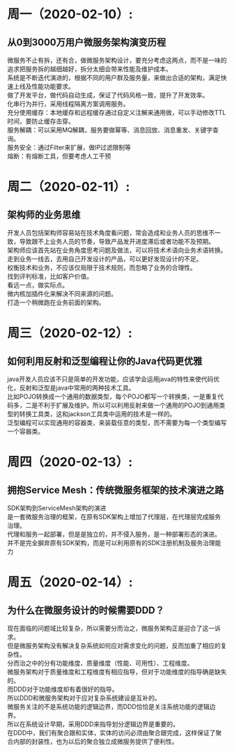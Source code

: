 周一（2020-02-10）:
=====
从0到3000万用户微服务架构演变历程
-----
微服务不止有拆，还有合，做微服务架构设计，要充分考虑这两点，而不是一味的追求把服务拆的越细越好，拆分太细会带来性能及维护成本。<br>
系统是不断迭代演进的，根据不同的用户群及服务量，来做出合适的架构，满足快速上线及性能功能要求。<br>
做了开发平台，做代码自动生成，保证了代码风格一致，提升了开发效率。<br>
化串行为并行，采用线程隔离方案调用服务。<br>
充分使用缓存：本地缓存和远程缓存通过自定义注解来通用做，可以手动修改TTL时间，要防止缓存击穿。<br>
服务解耦：可以采用MQ解耦，服务要做幂等、消息回放、消息重发、关键字查询。<br>
服务安全：通过Filter来扩展，做IP过滤限制等<br>
熔断：有熔断工具，但要考虑人工干预<br>

周二（2020-02-11）:
======
架构师的业务思维
------
开发人员包括架构师容易站在技术角度看问题，常会造成和业务人员的思维不一致，导致跟不上业务人员的节奏，导致产品发开进度滞后或者功能不及预期。<br>
架构师应该首先站在业务角度思考问题及做法，可以将技术术语向业务术语转换。<br>
走到业务一线去，去用自己开发设计的产品，可以更好发现设计的不足。<br>
权衡技术和业务，不应该仅局限于技术规则，而忽略了业务的合理性。<br>
找到评判标准，比如客户价值。<br>
看远一点，做实际点。<br>
微内核加插件化来解决不同来源的问题。<br>
打造一个稍微跑在业务前面的架构。<br>

周三（2020-02-12）:
======
如何利用反射和泛型编程让你的Java代码更优雅
------
java开发人员应该不只是简单的开发功能，应该学会运用java的特性来使代码优化，反射和泛型是java中常用的两种技术工具。<br>
比如POJO转换成一个通用的数据类型，每个POJO都写一个转换类，一是重复代码多，二是不利于扩展及维护。所以可以利用反射来做一个通用的POJO到通用类型的转换工具类，这和jackson工具类中运用的技术是一样的。<br>
泛型编程可以实现通用的容器类，来装载任意的类型，而不需要为每一个类型编写一个容器类。<br>

周四（2020-02-13）:
======
拥抱Service Mesh：传统微服务框架的技术演进之路
------
SDK架构到ServiceMesh架构的演进<br>
是一套微服务治理的框架，在原有SDK架构上增加了代理层，在代理层完成服务治理。<br>
代理和服务一起部署，但是是独立的，并不侵入服务，是一种部署形态的演进。<br>
并不是完全摒弃原有SDK架构，而是可以利用原有的SDK注册机制及服务治理能力<br>


周五（2020-02-14）:
======
为什么在微服务设计的时候需要DDD？
------
现在面临的问题域比较复杂，所以需要分而治之，微服务架构正是迎合了这一诉求。<br>
但是微服务架构没有解决复杂系统如何应对需求变化的问题，反而加重了相应的复杂性。<br>
分而治之中的分有功能维度、质量维度（性能、可用性）、工程维度。<br>
微服务架构对于质量维度和工程维度有相应指导，但对于功能维度的指导确是缺失的。<br>
而DDD对于功能维度却有着很好的指导。<br>
所以DDD和微服务架构对于应对复杂系统建设是互补的。<br>
微服务关注的不是系统功能的逻辑边界，而DDD恰恰是关注系统功能的逻辑边界。<br>
所以在系统设计早期，采用DDD来指导划分逻辑边界是重要的。<br>
在DDD中，我们有聚合跟和实体，实体的访问必须由聚合跟完成，这样保证了聚合内部的封装性，也为以后的聚合独立成微服务提供了便利性。<br>
